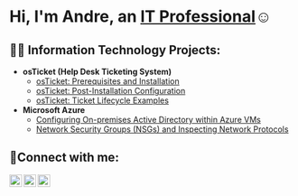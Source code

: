 <h1>Hi, I'm Andre, an <a href="https://linkedin.com/in/andre-garcia-10534a1a7">IT Professional</a>☺</h1>

<h2>👨‍💻 Information Technology Projects:</h2>

- <b>osTicket (Help Desk Ticketing System)</b>
  - [osTicket: Prerequisites and Installation](https://github.com/andrecgg98/osticket-prereqs)
  - [osTicket: Post-Installation Configuration](https://github.com/andrecgg98/post-install-config)
  - [osTicket: Ticket Lifecycle Examples](https://github.com/andrecgg98/ticket-lifecycle)
- <b>Microsoft Azure</b>
  - [Configuring On-premises Active Directory within Azure VMs](https://github.com/andrecgg98/configure-ad)
  - [Network Security Groups (NSGs) and Inspecting Network Protocols](https://github.com/andrecgg98/azure-network-protocols)

<h2>🤳Connect with me:</h2>

[<img align="left" alt="Andre | Twitter" width="22px" src="https://cdn.jsdelivr.net/npm/simple-icons@v3/icons/twitter.svg" />][twitter]
[<img align="left" alt="Andre | LinkedIn" width="22px" src="https://cdn.jsdelivr.net/npm/simple-icons@v3/icons/linkedin.svg" />][linkedin]
[<img align="left" alt="Andre | Instagram" width="22px" src="https://cdn.jsdelivr.net/npm/simple-icons@v3/icons/instagram.svg" />][instagram]

[twitter]: https://twitter.com/Andre
[instagram]: https://www.instagram.com/Andre
[linkedin]: https://linkedin.com/in/Andre
